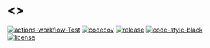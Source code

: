 # <<PROJECT>>

[![actions-workflow-Test][actions-workflow-Test-badge]][actions-workflow-Test]
[![codecov][codecov-badge]][codecov] 
[![release][release-badge]][release]
[![code-style-black][code-style-black-badge]][code-style-black]
[![license][license-badge]][license]

<!-- badge links -->

[actions-workflow-Test]: https://github.com/<<OWNER>>/<<PROJECT>>/actions?query=workflow%3ATest
[actions-workflow-Test-badge]: https://img.shields.io/github/workflow/status/<<OWNER>>/<<PROJECT>>/Test?label=Test&style=for-the-badge&logo=github

[codecov]: https://codecov.io/gh/<<OWNER>>/<<PROJECT>>
[codecov-badge]: https://img.shields.io/codecov/c/github/<<OWNER>>/<<PROJECT>>?style=for-the-badge&logo=codecov

[release]: https://github.com/<<OWNER>>/<<PROJECT>>/releases
[release-badge]: https://img.shields.io/github/v/release/<<OWNER>>/<<PROJECT>>?style=for-the-badge&logo=github

[code-style-black]: https://github.com/psf/black
[code-style-black-badge]: https://img.shields.io/badge/code%20style-black-black?style=for-the-badge

[license]: LICENSE
[license-badge]: https://img.shields.io/github/license/<<OWNER>>/<<PROJECT>>?style=for-the-badge

